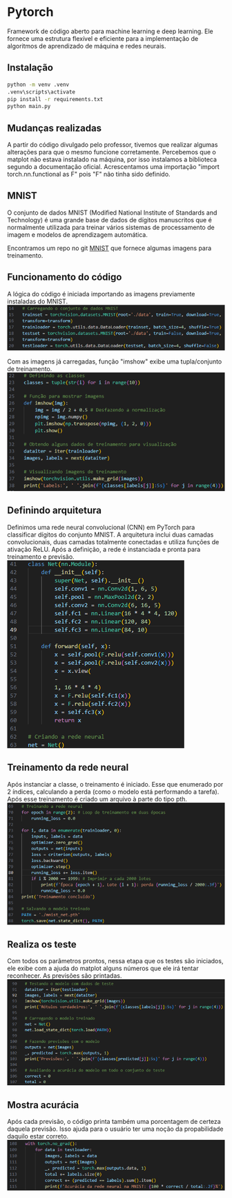 # Pytorch

Framework de código aberto para machine learning e deep learning. Ele fornece uma estrutura flexível e eficiente para a implementação de algoritmos de aprendizado de máquina e redes neurais. 

## Instalação

```bash
python -m venv .venv
.venv\scripts\activate
pip install -r requirements.txt
python main.py
```

## Mudanças realizadas

A partir do código divulgado pelo professor, tivemos que realizar algumas alterações para que o mesmo
funcione corretamente. Percebemos que o matplot não estava instalado na máquina, por isso instalamos a
biblioteca segundo a documentação oficial.
Acrescentamos uma importação "import torch.nn.functional as F" pois "F" não tinha sido definido.

## MNIST
O conjunto de dados MNIST (Modified National Institute of Standards and Technology) é uma grande base de dados de dígitos manuscritos que é normalmente utilizada para treinar vários sistemas de processamento de imagem e modelos de aprendizagem automática.

Encontramos um repo no git [MNIST](https://github.com/mbornet-hl/MNIST/tree/master) que fornece algumas imagens para treinamento.

## Funcionamento do código
A lógica do código é iniciada importando as imagens previamente instaladas do MNIST.
![Carregando conjunto](/assets/carregandoConjuntos.png)

Com as imagens já carregadas, função "imshow" exibe uma tupla/conjunto de treinamento.
![Exibição](/assets/visualizando.png)

## Definindo arquitetura
Definimos uma rede neural convolucional (CNN) em PyTorch para classificar dígitos do conjunto MNIST. A arquitetura inclui duas camadas convolucionais, duas camadas totalmente conectadas e utiliza funções de ativação ReLU. Após a definição, a rede é instanciada e pronta para treinamento e previsão.
![Net](/assets/net.png)

## Treinamento da rede neural
Após instanciar a classe, o treinamento é iniciado. Esse que enumerado por 2 índices, calculando a perda (como o modelo está performando a tarefa).
Após esse treinamento é criado um arquivo à parte do tipo pth.
![Treinando](/assets/treinando.png)

## Realiza os teste
Com todos os parâmetros prontos, nessa etapa que os testes são iniciados, ele exibe com a ajuda do matplot alguns números que ele irá tentar reconhecer. As previsões são printadas.
![Teste](/assets/testando.png)

## Mostra acurácia
Após cada previsão, o código printa também uma porcentagem de certeza daquela previsão. Isso ajuda para o usuário ter uma noção da propabilidade daquilo estar correto.
![Previ](/assets/previ.png)